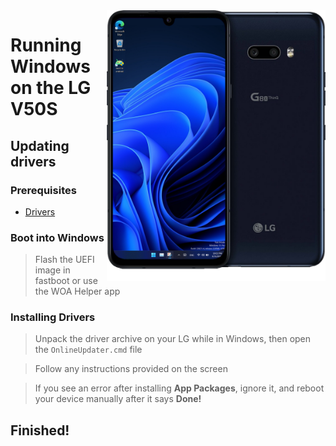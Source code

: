 <img align="right" src="/devices/mh2lm.png" width="350" alt="Windows 11 Running On To LG V50S">

# Running Windows on the LG V50S

## Updating drivers

### Prerequisites
- [Drivers](https://github.com/woa-lge/LGE-Drivers/releases/latest)

### Boot into Windows
> Flash the UEFI image in fastboot or use the WOA Helper app

### Installing Drivers
> Unpack the driver archive on your LG while in Windows, then open the `OnlineUpdater.cmd` file

> Follow any instructions provided on the screen

> If you see an error after installing **App Packages**, ignore it, and reboot your device manually after it says **Done!**

## Finished!

















